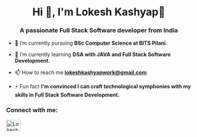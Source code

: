 <h1 align="center">Hi 👋, I'm Lokesh Kashyap🙂</h1>
<h3 align="center">A passionate Full Stack Software developer from India</h3>

- 🔭 I’m currently pursuing **BSc Computer Science at BITS Pilani.**

- 🌱 I’m currently learning **DSA with JAVA and Full Stack Software Development.**
  
- 📫 How to reach me **lokeshkashyapwork@gmail.com**

- ⚡ Fun fact **I'm convinced I can craft technological symphonies with my skills in Full Stack Software Development.**


<h3 align="left">Connect with me:</h3>
<p align="left">
<a href="https://www.linkedin.com/in/kashyap-lokesh" target="_blank"><img align="center" src="https://raw.githubusercontent.com/rahuldkjain/github-profile-readme-generator/master/src/images/icons/Social/linked-in-alt.svg" alt="Lokesh Kashyap's LinkedIn" height="30" width="40" /></a>
</p>
<!--
**lokeshkashyap22/Lokeshkashyap22** is a ✨ _special_ ✨ repository because its `README.md` (this file) appears on your GitHub profile.

Here are some ideas to get you started:

- 🔭 I’m currently working on ...
- 🌱 I’m currently learning ...
- 👯 I’m looking to collaborate on ...
- 🤔 I’m looking for help with ...
- 💬 Ask me about ...
- 📫 How to reach me: ...
- 😄 Pronouns: ...
- ⚡ Fun fact: ...
-->
